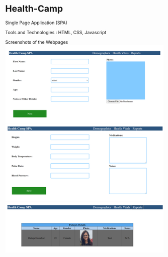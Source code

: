 # Health-Camp
Single Page Application (SPA)

Tools and Technologies : HTML, CSS, Javascript

Screenshots of the Webpages
<img src="/HC-Demographics.png" alt="Demographics Webpage"/>
<img src="/HC-HealthVitals.png" alt="Health Vitals Webpage"/>
<img src="/HC-Reports.png" alt="Reports Webpage"/>

